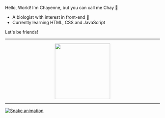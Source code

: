 Hello, World! I'm Chayenne, but you can call me Chay 🔮

- A biologist with interest in front-end 🌱
- Currently learning HTML, CSS and JavaScript

Let's be friends!

<hr>

<div align="center">
  <a href="https://github.com/chagasdecastro">
  <img height="180em" src="https://github-readme-stats.vercel.app/api?username=chagasdecastro&show_icons=true&theme=dracula&include_all_commits=true&count_private=false"/>
</div>
  
<hr>

![Snake animation](https://github.com/chagasdecastro/blob/output/github-contribution-grid-snake.svg)
